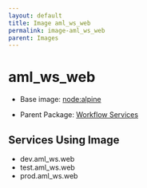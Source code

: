 ```yaml
---
layout: default
title: Image aml_ws_web
permalink: image-aml_ws_web
parent: Images
---
```

# aml_ws_web

* Base image:  [node:alpine](image-node:alpine)

* Parent Package: [Workflow Services](package--edgemere-aml-ws)


## Services Using Image
* dev.aml_ws.web
* test.aml_ws.web
* prod.aml_ws.web

